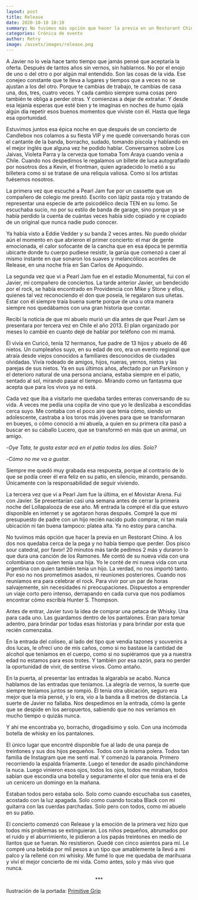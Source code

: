 ```yaml
---
layout: post
title: Release
date: 2020-10-10 10:10
summary: No tuvimos más opción que hacer la previa en un Restorant Chino. A los dos nos quedaba cerca de la pega y no había tiempo que perder. Dos pisco sour catedral, por favor! 20 minutos más tarde pedimos 2 más y duraron lo que dura una canción de los Ramones.
categories: Crónica de evento
author: Retry
image: /assets/images/release.png
---
```


A Javier no lo veía hace tanto tiempo que jamás pensé que aceptaría la oferta. Después de tantos años sin vernos, sin hablarnos. No por el enojo de uno o del otro o  por algún mal entendido. Son las cosas de la vida. Ese conejeo constante que te lleva a lugares y tiempos que a veces no se ajustan a los del otro. Porque te cambias de trabajo, te cambias de casa una, dos, tres, cuatro veces. Y cada cambio siempre suma cosas pero también te obliga a perder otras. Y comienzas a dejar de extrañar. Y desde esa lejanía esperas que esté bien y te imaginas en noches de humo ojalá algún día repetir esos buenos momentos que viviste con él. Hasta que llega esa oportunidad.

Estuvimos juntos esa épica noche en que después de un concierto de Candlebox nos colamos a su fiesta VIP y me quedé conversando horas con el cantante de la banda, borracho, sudado, tomando piscola y hablando en el mejor inglés que alguna vez he podido hablar. Conversamos sobre Los Jaivas, Violeta Parra y la cerveza que tomaba Tom Araya cuando venía a Chile. Cuando nos despedimos le regalamos un billete de luca autografiado por nosotros dos a Kevin, el frontman, quien agradecido lo metió a su billetera como si se tratase de una reliquia valiosa. Como si los artistas fuésemos nosotros.

La primera vez que escuché a Pearl Jam fue por un cassette que un compañero de colegio me prestó. Escrito con lápiz pasta rojo y tratando de representar una especie de arte psicodélico decía TEN en su lomo. Se escuchaba sucio, no por su estilo de banda de garage, sino porque ya se había perdido la cuenta de cuántas veces había sido copiado y re copiado de un original que nunca nadie pudo conocer.   

Ya había visto a Eddie Vedder y su banda 2 veces antes. No puedo olvidar aún el momento en que abrieron el primer concierto: el mar de gente emocionada, el calor sofocante de la cancha que en esa época te permitía ubicarte donde tu cuerpo pudiese resistir, la garúa que comenzó a caer al mismo instante en que sonaron los suaves y melancólicos acordes de Release, en una noche fría en San Carlos de Apoquindo.

La segunda vez que vi a Pearl Jam fue en el estadio Monumental, fui con el Javier, mi compañero de conciertos. La tarde anterior Javier, un bendecido por el rock, se había encontrado en Providencia con Mike y Stone y ellos, quienes tal vez reconociendo el don que poseía, le regalaron sus uñetas. Estar con él siempre traía buena suerte porque de una u otra manera siempre nos quedábamos con una gran historia que contar.

Recibí la noticia de que mi abuelo murió un día antes de que Pearl Jam se presentara por tercera vez en Chile el año 2013. El plan organizado por meses lo cambié en cuanto dejé de hablar por teléfono con mi mamá.

Él vivía en Curicó, tenía 12 hermanos, fue padre de 13 hijos y abuelo de 46 nietos. Un cumpleaños suyo, en su edad de oro, era un evento regional que atraía desde viejos conocidos a familiares desconocidos de ciudades olvidadas. Vivía rodeado de amigos, hijos, nueras, yernos, nietos y las parejas de sus nietos. Ya en sus últimos años, afectado por un Parkinson y el deterioro natural de una persona anciana, estaba siempre en el patio, sentado al sol, mirando pasar el tiempo. Mirando como un fantasma que acepta que para los vivos ya no está.

Cada vez que iba a visitarlo me quedaba tardes enteras conversando de su vida. A veces me pedía una copita de vino que yo le deslizaba a escondidas cerca suyo. Me contaba con el poco aire que tenía cómo, siendo un adolescente, castraba a los toros más jóvenes para que se transformaran en bueyes, o cómo conoció a mi abuela, a quien en su primera cita pasó a buscar en su caballo Lucero, que se transformó en más que un animal, un amigo.


-*Oye Tata, te gusta estar acá en el patio todos los días. Solo?*

-*Cómo no me va a gustar.*

Siempre me quedó muy grabada esa respuesta, porque al contrario de lo que se podía creer él era feliz en su patio, en silencio, mirando, pensando. Únicamente con la responsabilidad de seguir viviendo.

La tercera vez que vi a Pearl Jam fue la última, en el Movistar Arena. Fui con Javier. Se presentarían casi una semana antes de cerrar la primera noche del Lollapalooza de ese año. Mi entrada la compré el día que estuvo disponible en internet y se agotaron horas después. Compré la que mi presupuesto de padre con un hijo recién nacido pudo comprar, ni tan mala ubicación ni tan buena tampoco: platea alta. Ya no estoy para cancha.

No tuvimos más opción que hacer la previa en un Restorant Chino. A los dos nos quedaba cerca de la pega y no había tiempo que perder. Dos pisco sour catedral, por favor! 20 minutos más tarde pedimos 2 más y duraron lo que dura una canción de los Ramones. Me contó de su nueva vida con una colombiana con quien tenía una hija. Yo le conté de mi nueva vida con una argentina con quien también tenía un hijo. La verdad, no nos importó tanto. Por eso no nos prometimos asados, ni reuniones posteriores. Cuando nos reuníamos era para celebrar el rock. Para vivir por un par de horas salvajemente, sin necesidades ni preocupaciones. Dispuestos a emprender un viaje corto pero intenso, derrapando en cada curva que nos podíamos encontrar cómo escribía Hunter S. Thompson.

Antes de entrar, Javier tuvo la idea de comprar una petaca de Whisky. Una para cada uno. Las guardamos dentro de los pantalones. Eran para tomar adentro, para brindar por todas esas historias y para brindar por esta que recién comenzaba.

En la entrada del coliseo, al lado del tipo que vendía tazones y souvenirs a dos lucas, le ofrecí uno de mis caños, como si no bastase la cantidad de alcohol que teníamos en el cuerpo, como si no supiéramos que ya a nuestra edad no estamos para esos trotes. Y también por esa razón, para no perder la oportunidad de vivir, de sentirse vivos. Como antaño.

En la puerta, al presentar las entradas la algarabía se acabó. Nunca hablamos de las entradas que teníamos. La alegría de vernos, la suerte que siempre teníamos juntos se rompió. Él tenía otra ubicación, seguro era mejor que la mía pensé, y lo era, vio a la banda a 8 metros de distancia. La suerte de Javier no fallaba. Nos despedimos en la entrada, cómo la gente que se despide en los aeropuertos, sabiendo que no nos veríamos en mucho tiempo o quizás nunca.

Y ahí me encontraba yo, borracho, drogadísimo y solo. Con una incómoda botella de whisky en los pantalones.

El único lugar que encontré disponible fue al lado de una pareja de treintones y sus dos hijos pequeños. Todos con la misma polera. Todos tan familia de Instagram que me sentí mal. Y comenzó la paranoia. Primero recorriendo la espalda fríamente. Luego el tenedor de asado pinchándome la nuca. Luego vinieron esos ojos, todos los ojos, todos me miraban, todos sabían que escondía una botella y seguramente el olor que tenía era el de un cenicero un domingo en la mañana.

Estaban todos pero estaba solo. Solo como cuando escuchaba sus casetes, acostado con la luz apagada. Solo como cuando tocaba Black con mi guitarra con las cuerdas parchadas. Solo pero con todos, como mi abuelo en su patio.

El concierto comenzó con Release y la emoción de la primera vez hizo que todos mis problemas se extinguieran. Los niños pequeños, abrumados por el ruido y el aburrimiento, le pidieron a los papás treintones en medio de llantos que se fueran. No resistieron. Quedé con cinco asientos para mí. Le compré una bebida por mil pesos a un tipo que amablemente la llevó a mi palco y la rellené con mi whisky. Me fumé lo que me quedaba de marihuana y viví el mejor concierto de mi vida. Como antes, solo y más vivo que nunca.



<center> *** </center>

Ilustración de la portada: [Primitive Grip](https://www.primitivegrip.com/)
